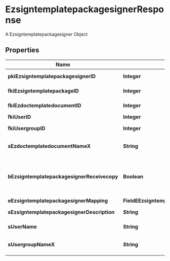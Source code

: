 

# EzsigntemplatepackagesignerResponse

A Ezsigntemplatepackagesigner Object

## Properties

| Name | Type | Description | Notes |
|------------ | ------------- | ------------- | -------------|
|**pkiEzsigntemplatepackagesignerID** | **Integer** | The unique ID of the Ezsigntemplatepackagesigner |  |
|**fkiEzsigntemplatepackageID** | **Integer** | The unique ID of the Ezsigntemplatepackage |  |
|**fkiEzdoctemplatedocumentID** | **Integer** | The unique ID of the Ezdoctemplatedocument |  [optional] |
|**fkiUserID** | **Integer** | The unique ID of the User |  [optional] |
|**fkiUsergroupID** | **Integer** | The unique ID of the Usergroup |  [optional] |
|**sEzdoctemplatedocumentNameX** | **String** | The name of the Ezdoctemplatedocument in the language of the requester |  [optional] |
|**bEzsigntemplatepackagesignerReceivecopy** | **Boolean** | If this flag is true. The signatory will receive a copy of every signed Ezsigndocument even if it ain&#39;t required to sign the document. |  [optional] |
|**eEzsigntemplatepackagesignerMapping** | **FieldEEzsigntemplatepackagesignerMapping** |  |  [optional] |
|**sEzsigntemplatepackagesignerDescription** | **String** | The description of the Ezsigntemplatepackagesigner |  |
|**sUserName** | **String** | The description of the User in the language of the requester |  [optional] |
|**sUsergroupNameX** | **String** | The Name of the Usergroup in the language of the requester |  [optional] |



